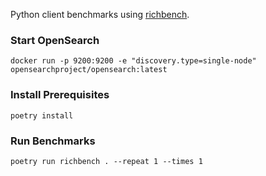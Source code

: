 Python client benchmarks using [richbench](https://github.com/tonybaloney/rich-bench).

### Start OpenSearch

```
docker run -p 9200:9200 -e "discovery.type=single-node" opensearchproject/opensearch:latest
```

### Install Prerequisites

```
poetry install
```

### Run Benchmarks

```
poetry run richbench . --repeat 1 --times 1
```

